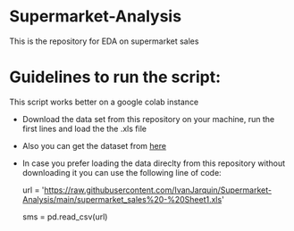 # Supermarket-Analysis
This is the repository for EDA on supermarket sales

# Guidelines to run the script:
 This script works better on a google colab instance 
- Download the data set from this repository on your machine, run the first lines and load the the .xls file
- Also you can get the dataset from [here](https://www.kaggle.com/datasets/aungpyaeap/supermarket-sales)
- In case you prefer loading the data direclty from this repository without downloading it you can use the following line of code:

  url = 'https://raw.githubusercontent.com/IvanJarquin/Supermarket-Analysis/main/supermarket_sales%20-%20Sheet1.xls'
  
  sms = pd.read_csv(url)
